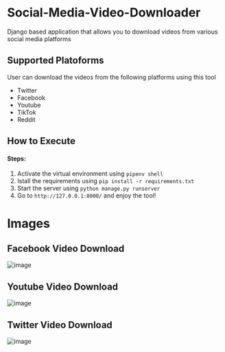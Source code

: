 # Social-Media-Video-Downloader
Django based application that allows you to download videos from various social media platforms

## Supported Platoforms
User can download the videos from the following platforms using this tool
- Twitter 
- Facebook
- Youtube
- TikTok
- Reddit

## How to Execute
#### Steps:
1. Activate the virtual environment using `pipenv shell`
2. Istall the requirements using `pip install -r requirements.txt`
3. Start the server using `python manage.py runserver`
4. Go to `http://127.0.0.1:8000/` and enjoy the tool!


# Images 

## Facebook Video Download
![image](https://github.com/user-attachments/assets/477933a9-1acc-41ef-9f00-c72e9ecd23de)

## Youtube Video Download
![image](https://github.com/user-attachments/assets/7809f18b-db82-4637-9f50-8bff75eb5aeb)

## Twitter Video Download
![image](https://github.com/user-attachments/assets/31864023-0028-4450-9807-b322bb16b5fe)
